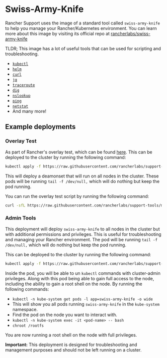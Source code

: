 # Swiss-Army-Knife
Rancher Support uses the image of a standard tool called `swiss-army-knife` to help you manage your Rancher/Kubernetes environment. You can learn more about this image by visiting its official repo at [rancherlabs/swiss-army-knife](https://github.com/rancherlabs/swiss-army-knife/)

TLDR; This image has a lot of useful tools that can be used for scripting and troubleshooting.
- [`kubectl`](https://kubernetes.io/docs/reference/kubectl/overview/)
- [`helm`](https://helm.sh/docs/intro/)
- [`curl`](https://curl.haxx.se/docs/manpage.html)
- [`jq`](https://stedolan.github.io/jq/)
- [`traceroute`](https://www.traceroute.org/about.html)
- [`dig`](https://www.dig.com/products/dns/dig/)
- [`nslookup`](https://www.google.com/search?q=nslookup)
- [`ping`](https://www.google.com/search?q=ping)
- [`netstat`](https://www.google.com/search?q=netstat)
- And many more!

## Example deployments

### Overlay Test
As part of Rancher's overlay test, which can be found [here](https://ranchermanager.docs.rancher.com/troubleshooting/other-troubleshooting-tips/networking#check-if-overlay-network-is-functioning-correctly). This can be deployed to the cluster by running the following command:
```bash
kubectl apply -f https://raw.githubusercontent.com/rancherlabs/support-tools/master/swiss-army-knife/overlaytest.yaml
```

This will deploy a deamonset that will run on all nodes in the cluster. These pods will be running `tail -f /dev/null,` which will do nothing but keep the pod running.

You can run the overlay test script by running the following command:
```bash
curl -sfL https://raw.githubusercontent.com/rancherlabs/support-tools/master/swiss-army-knife/overlaytest.sh | bash
```

### Admin Tools
This deployment will deploy `swiss-army-knife` to all nodes in the cluster but with additional permissions and privileges. This is useful for troubleshooting and managing your Rancher environment. The pod will be running `tail -f /dev/null,` which will do nothing but keep the pod running.

This can be deployed to the cluster by running the following command:
```bash
kubectl apply -f https://raw.githubusercontent.com/rancherlabs/support-tools/master/swiss-army-knife/admin-tools.yaml
```

Inside the pod, you will be able to un `kubectl` commands with cluster-admin privileges. Along with this pod being able to gain full access to the node, including the ability to gain a root shell on the node. By running the following commands:
- `kubectl -n kube-system get pods -l app=swiss-army-knife -o wide`
- This will show you all pods running `swiss-army-knife` in the `kube-system` namespace.
- Find the pod on the node you want to interact with.
- `kubectl -n kube-system exec -it <pod-name> -- bash`
- `chroot /rootfs`

You are now running a root shell on the node with full privileges.

**Important:** This deployment is designed for troubleshooting and management purposes and should not be left running on a cluster.
